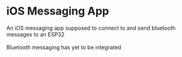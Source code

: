 # iOS Messaging App
 An iOS messaging app supposed to connect to and send bluetooth messages to an ESP32
 <br><br>
 Bluetooth messaging has yet to be integrated
